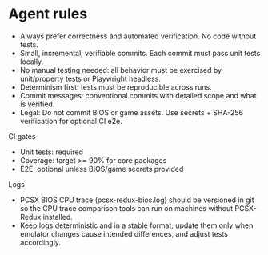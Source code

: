 # Agent rules

- Always prefer correctness and automated verification. No code without tests.
- Small, incremental, verifiable commits. Each commit must pass unit tests locally.
- No manual testing needed: all behavior must be exercised by unit/property tests or Playwright headless.
- Determinism first: tests must be reproducible across runs.
- Commit messages: conventional commits with detailed scope and what is verified.
- Legal: Do not commit BIOS or game assets. Use secrets + SHA-256 verification for optional CI e2e.

CI gates
- Unit tests: required
- Coverage: target >= 90% for core packages
- E2E: optional unless BIOS/game secrets provided

Logs
- PCSX BIOS CPU trace (pcsx-redux-bios.log) should be versioned in git so the CPU trace comparison tools can run on machines without PCSX-Redux installed.
- Keep logs deterministic and in a stable format; update them only when emulator changes cause intended differences, and adjust tests accordingly.
